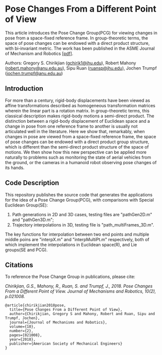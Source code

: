 # Pose Changes From a Different Point of View
This article introduces the Pose Change Group(PCG) for viewing changes in pose from a space-fixed reference frame. In group-theoretic terms, the space of pose changes can be endowed with a direct product structure, with bi-invariant metric. The work has been published in the ASME Journal of Mechanism and Robotics [[pdf]](https://rpk.lcsr.jhu.edu/wp-content/uploads/2018/05/kinematics-new-view-for-publish-final.pdf).

Authors: Gregory S. Chirikjian (<gchirik1@jhu.edu>), Robert Mahony (<robert.mahony@anu.edu.au>), Sipu Ruan (<ruansp@jhu.edu>), Jochen Trumpf (<jochen.trumpf@anu.edu.au>)

## Introduction
For more than a century, rigid-body displacements have been viewed as affine transformations described as homogeneous transformation matrices wherein the linear part is a rotation matrix. In group-theoretic terms, this classical description makes rigid-body motions a semi-direct product. The distinction between a rigid-body displacement of Euclidean space and a change in pose from one reference frame to another is usually not articulated well in the literature. Here we show that, remarkably, when changes in pose are viewed from a space-fixed reference frame, the space of pose changes can be endowed with a direct product group structure, which is different than the semi-direct product structure of the space of motions. We then show how this new perspective can be applied more naturally to problems such as monitoring the state of aerial vehicles from the ground, or the cameras in a humanoid robot observing pose changes of its hands.

## Code Description
This repository publishes the source code that generates the applications for the idea of a Pose Change Group(PCG), with comparisons with Special Euclidean Group(SE):
1. Path generations in 2D and 3D cases, testing files are "pathGen2D.m" and "pathGen3D.m";
2. Trajectory interpolations in 3D, testing file is "path_multiFrames_3D.m".

The key functions for interpolation between two end points and multiple middle poins are "interpX.m" and "interpMultiPt.m" respectively, both of which implement the interpolations in Euclidean space(R), and Lie groups(SE and PCG).

## Citations
To reference the Pose Change Group in publications, please cite:

<cite>Chirikjian, G.S., Mahony, R., Ruan, S. and Trumpf, J., 2018. Pose Changes From a Different Point of View. Journal of Mechanisms and Robotics, 10(2), p.021008.</cite>

```
@article{chirikjian2018pose,
  title={Pose Changes From a Different Point of View},
  author={Chirikjian, Gregory S and Mahony, Robert and Ruan, Sipu and Trumpf, Jochen},
  journal={Journal of Mechanisms and Robotics},
  volume={10},
  number={2},
  pages={021008},
  year={2018},
  publisher={American Society of Mechanical Engineers}
}
```
